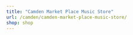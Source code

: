 ```yaml
---
title: "Camden Market Place Music Store"
url: /camden/camden-market-place-music-store/
shop: shop
---
```

